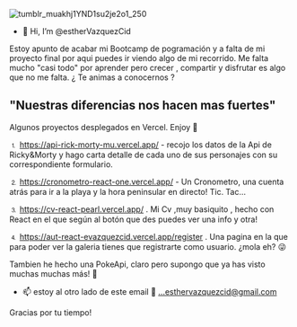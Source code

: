 ![tumblr_muakhj1YND1su2je2o1_250](https://user-images.githubusercontent.com/97129380/168486153-4057fb86-b7a4-4f96-903f-20dec2545ea1.gif)

- 👋 Hi, I’m @estherVazquezCid


Estoy apunto de acabar mi Bootcamp de pogramación y a falta de mi proyecto final por aqui puedes ir viendo algo de mi recorrido. Me falta   mucho "casi todo" por aprender pero crecer , compartir y disfrutar es algo que no me falta. ¿ Te animas a conocernos ? 

"Nuestras diferencias nos hacen mas fuertes"
--------------------------------------------------------------------------------------------------------------------------------------


Algunos proyectos desplegados en Vercel. Enjoy 🚀

⒈ https://api-rick-morty-mu.vercel.app/ - recojo los datos de la Api de Ricky&Morty y hago carta detalle de cada uno de sus personajes con su correspondiente formulario. 

⒉ https://cronometro-react-one.vercel.app/ - Un Cronometro, una cuenta atrás para ir a la playa y la hora peninsular en directo! Tic. Tac...

⒊ https://cv-react-pearl.vercel.app/ . Mi Cv ,muy basiquito , hecho con React en el que según al botón que des puedes ver una info y otra! 

⒋ https://aut-react-evazquezcid.vercel.app/register . Una pagina en la que para poder ver la galeria tienes que registrarte como usuario. ¿mola eh? 😜 

 Tambien he hecho una PokeApi, claro pero supongo que ya has visto muchas muchas más! 👾

- 📫 estoy al otro lado de este email 🤗 ...esthervazquezcid@gmail.com

Gracias por tu tiempo!


